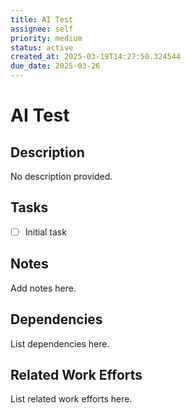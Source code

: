```yaml
---
title: AI Test
assignee: self
priority: medium
status: active
created_at: 2025-03-19T14:27:50.324544
due_date: 2025-03-26
---
```


# AI Test

## Description
No description provided.

## Tasks
- [ ] Initial task

## Notes
Add notes here.

## Dependencies
List dependencies here.

## Related Work Efforts
List related work efforts here.